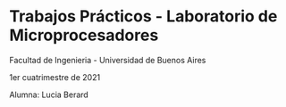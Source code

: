 # Trabajos Prácticos - Laboratorio de Microprocesadores

Facultad de Ingenieria - Universidad de Buenos Aires

1er cuatrimestre de 2021

Alumna: Lucia Berard



